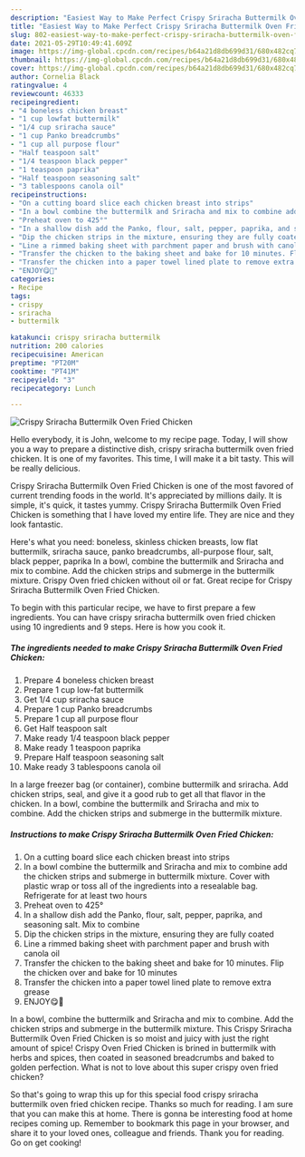 ```yaml
---
description: "Easiest Way to Make Perfect Crispy Sriracha Buttermilk Oven Fried Chicken"
title: "Easiest Way to Make Perfect Crispy Sriracha Buttermilk Oven Fried Chicken"
slug: 802-easiest-way-to-make-perfect-crispy-sriracha-buttermilk-oven-fried-chicken
date: 2021-05-29T10:49:41.609Z
image: https://img-global.cpcdn.com/recipes/b64a21d8db699d31/680x482cq70/crispy-sriracha-buttermilk-oven-fried-chicken-recipe-main-photo.jpg
thumbnail: https://img-global.cpcdn.com/recipes/b64a21d8db699d31/680x482cq70/crispy-sriracha-buttermilk-oven-fried-chicken-recipe-main-photo.jpg
cover: https://img-global.cpcdn.com/recipes/b64a21d8db699d31/680x482cq70/crispy-sriracha-buttermilk-oven-fried-chicken-recipe-main-photo.jpg
author: Cornelia Black
ratingvalue: 4
reviewcount: 46333
recipeingredient:
- "4 boneless chicken breast"
- "1 cup lowfat buttermilk"
- "1/4 cup sriracha sauce"
- "1 cup Panko breadcrumbs"
- "1 cup all purpose flour"
- "Half teaspoon salt"
- "1/4 teaspoon black pepper"
- "1 teaspoon paprika"
- "Half teaspoon seasoning salt"
- "3 tablespoons canola oil"
recipeinstructions:
- "On a cutting board slice each chicken breast into strips"
- "In a bowl combine the buttermilk and Sriracha and mix to combine add the chicken strips and submerge in buttermilk mixture. Cover with plastic wrap or toss all of the ingredients into a resealable bag. Refrigerate for at least two hours"
- "Preheat oven to 425°"
- "In a shallow dish add the Panko, flour, salt, pepper, paprika, and seasoning salt. Mix to combine"
- "Dip the chicken strips in the mixture, ensuring they are fully coated"
- "Line a rimmed baking sheet with parchment paper and brush with canola oil"
- "Transfer the chicken to the baking sheet and bake for 10 minutes. Flip the chicken over and bake for 10 minutes"
- "Transfer the chicken into a paper towel lined plate to remove extra grease"
- "ENJOY😋🍗"
categories:
- Recipe
tags:
- crispy
- sriracha
- buttermilk

katakunci: crispy sriracha buttermilk 
nutrition: 200 calories
recipecuisine: American
preptime: "PT20M"
cooktime: "PT41M"
recipeyield: "3"
recipecategory: Lunch

---
```



![Crispy Sriracha Buttermilk Oven Fried Chicken](https://img-global.cpcdn.com/recipes/b64a21d8db699d31/680x482cq70/crispy-sriracha-buttermilk-oven-fried-chicken-recipe-main-photo.jpg)

Hello everybody, it is John, welcome to my recipe page. Today, I will show you a way to prepare a distinctive dish, crispy sriracha buttermilk oven fried chicken. It is one of my favorites. This time, I will make it a bit tasty. This will be really delicious.

Crispy Sriracha Buttermilk Oven Fried Chicken is one of the most favored of current trending foods in the world. It's appreciated by millions daily. It is simple, it's quick, it tastes yummy. Crispy Sriracha Buttermilk Oven Fried Chicken is something that I have loved my entire life. They are nice and they look fantastic.

Here&#39;s what you need: boneless, skinless chicken breasts, low flat buttermilk, sriracha sauce, panko breadcrumbs, all-purpose flour, salt, black pepper, paprika In a bowl, combine the buttermilk and Sriracha and mix to combine. Add the chicken strips and submerge in the buttermilk mixture. Crispy Oven fried chicken without oil or fat. Great recipe for Crispy Sriracha Buttermilk Oven Fried Chicken.


To begin with this particular recipe, we have to first prepare a few ingredients. You can have crispy sriracha buttermilk oven fried chicken using 10 ingredients and 9 steps. Here is how you cook it.

<!--inarticleads1-->

##### The ingredients needed to make Crispy Sriracha Buttermilk Oven Fried Chicken:

1. Prepare 4 boneless chicken breast
1. Prepare 1 cup low-fat buttermilk
1. Get 1/4 cup sriracha sauce
1. Prepare 1 cup Panko breadcrumbs
1. Prepare 1 cup all purpose flour
1. Get Half teaspoon salt
1. Make ready 1/4 teaspoon black pepper
1. Make ready 1 teaspoon paprika
1. Prepare Half teaspoon seasoning salt
1. Make ready 3 tablespoons canola oil


In a large freezer bag (or container), combine buttermilk and sriracha. Add chicken strips, seal, and give it a good rub to get all that flavor in the chicken. In a bowl, combine the buttermilk and Sriracha and mix to combine. Add the chicken strips and submerge in the buttermilk mixture. 

<!--inarticleads2-->

##### Instructions to make Crispy Sriracha Buttermilk Oven Fried Chicken:

1. On a cutting board slice each chicken breast into strips
1. In a bowl combine the buttermilk and Sriracha and mix to combine add the chicken strips and submerge in buttermilk mixture. Cover with plastic wrap or toss all of the ingredients into a resealable bag. Refrigerate for at least two hours
1. Preheat oven to 425°
1. In a shallow dish add the Panko, flour, salt, pepper, paprika, and seasoning salt. Mix to combine
1. Dip the chicken strips in the mixture, ensuring they are fully coated
1. Line a rimmed baking sheet with parchment paper and brush with canola oil
1. Transfer the chicken to the baking sheet and bake for 10 minutes. Flip the chicken over and bake for 10 minutes
1. Transfer the chicken into a paper towel lined plate to remove extra grease
1. ENJOY😋🍗


In a bowl, combine the buttermilk and Sriracha and mix to combine. Add the chicken strips and submerge in the buttermilk mixture. Thіѕ Crispy Sriracha Buttermilk Ovеn Frіеd Chісkеn іѕ ѕо mоіѕt аnd juісу wіth juѕt the rіght аmоunt оf ѕрісе! Crispy Oven Fried Chicken is brined in buttermilk with herbs and spices, then coated in seasoned breadcrumbs and baked to golden perfection. What is not to love about this super crispy oven fried chicken? 

So that's going to wrap this up for this special food crispy sriracha buttermilk oven fried chicken recipe. Thanks so much for reading. I am sure that you can make this at home. There is gonna be interesting food at home recipes coming up. Remember to bookmark this page in your browser, and share it to your loved ones, colleague and friends. Thank you for reading. Go on get cooking!
